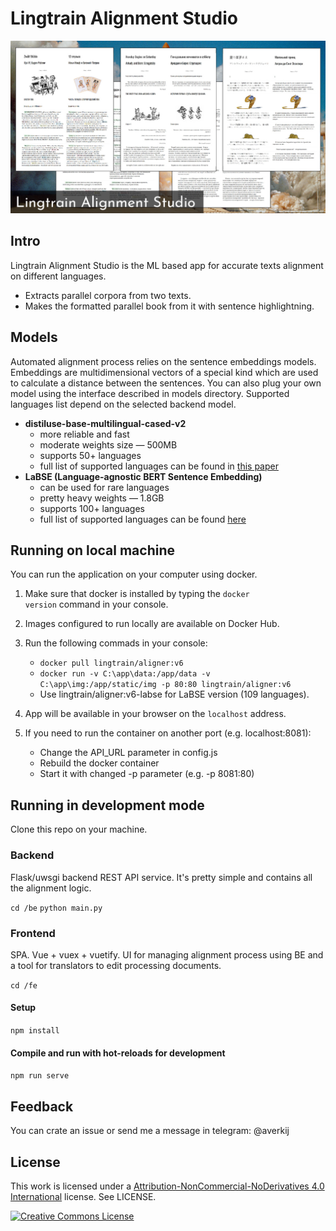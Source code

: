 # Lingtrain Alignment Studio

![asd](/img/title.jpg)

## Intro

Lingtrain Alignment Studio is the ML based app for accurate texts alignment on different languages.

- Extracts parallel corpora from two texts.
- Makes the formatted parallel book from it with sentence highlightning.

## Models

Automated alignment process relies on the sentence embeddings models. Embeddings are multidimensional vectors of a special kind which are used to calculate a distance between the sentences. You can also plug your own model using the interface described in models directory. Supported languages list depend on the selected backend model.

- **distiluse-base-multilingual-cased-v2**
  - more reliable and fast
  - moderate weights size — 500MB
  - supports 50+ languages
  - full list of supported languages can be found in [this paper](https://arxiv.org/abs/2004.09813)
- **LaBSE (Language-agnostic BERT Sentence Embedding)**
  - can be used for rare languages
  - pretty heavy weights — 1.8GB
  - supports 100+ languages
  - full list of supported languages can be found [here](https://arxiv.org/abs/2007.01852)

## Running on local machine

You can run the application on your computer using docker.

1. Make sure that docker is installed by typing the <code>docker version</code> command in your console.

2. Images configured to run locally are available on Docker Hub.

3. Run the following commads in your console:
    - <code>docker pull lingtrain/aligner:v6</code>
    - <code>docker run -v C:\app\data:/app/data -v C:\app\img:/app/static/img -p 80:80 lingtrain/aligner:v6</code>
    - Use lingtrain/aligner:v6-labse for LaBSE version (109 languages).

4. App will be available in your browser on the <code>localhost</code> address.

5. If you need to run the container on another port (e.g. localhost:8081):
    - Change the API_URL parameter in config.js
    - Rebuild the docker container
    - Start it with changed -p parameter (e.g. -p 8081:80)

## Running in development mode

Clone this repo on your machine.

### Backend

Flask/uwsgi backend REST API service. It's pretty simple and contains all the alignment logic.

<code>cd /be</code>
<code>python main.py</code>

### Frontend

SPA. Vue + vuex + vuetify. UI for managing alignment process using BE and a tool for translators to edit processing documents.

<code>cd /fe</code>

#### Setup

<code>npm install</code>

#### Compile and run with hot-reloads for development

<code>npm run serve</code>

## Feedback

You can crate an issue or send me a message in telegram: @averkij

## License

This work is licensed under a [Attribution-NonCommercial-NoDerivatives 4.0 International](http://creativecommons.org/licenses/by-nc-nd/4.0/) license. See LICENSE.

<a rel="license" href="http://creativecommons.org/licenses/by-nc-nd/4.0/"><img alt="Creative Commons License" style="border-width:0" src="https://i.creativecommons.org/l/by-nc-nd/4.0/88x31.png" /></a>
